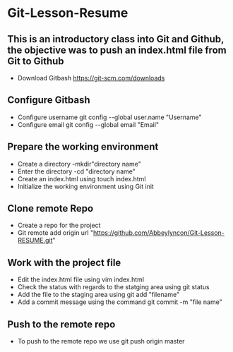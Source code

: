 # Git-Lesson-Resume  
## This is an introductory class into Git and Github, the objective was to push an index.html file from Git to Github  
- Download Gitbash https://git-scm.com/downloads
## Configure Gitbash  
- Configure username git config --global user.name "Username"
- Configure email git config --global email "Email"
## Prepare the working environment  
- Create a directory -mkdir"directory name"
- Enter the directory -cd "directory name"
- Create an index.html using touch index.html
- Initialize the working environment using Git init
## Clone remote Repo  
- Create a repo for the project
- Git remote add origin url "https://github.com/Abbeylyncon/Git-Lesson-RESUME.git"
## Work with the project file  
- Edit the index.html file using vim index.html
- Check the status with regards to the statging area using git status
- Add the file to the staging area using git add "filename"
- Add a commit message using the command git commit -m "file name"
## Push to the remote repo  
- To push to the remote repo we use git push origin master  
